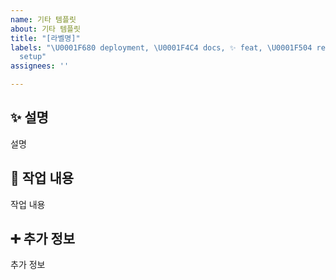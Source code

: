 ```yaml
---
name: 기타 템플릿
about: 기타 템플릿
title: "[라벨명]"
labels: "\U0001F680 deployment, \U0001F4C4 docs, ✨ feat, \U0001F504 refactor, \U0001F6E0️
  setup"
assignees: ''

---
```


## ✨ **설명**
설명

## 📝 **작업 내용**
작업 내용

## ➕ **추가 정보**
추가 정보
